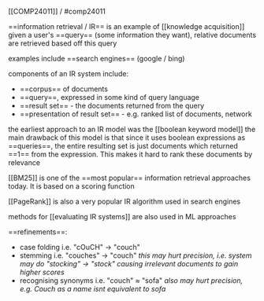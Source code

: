 [[COMP24011]] / #comp24011 

==information retrieval / IR== is an example of [[knowledge acquisition]]
given a user's ==query== (some information they want), relative documents are retrieved based off this query

examples include ==search engines== (google / bing)

components of an IR system include:
- ==corpus== of documents
- ==query==, expressed in some kind of query language
- ==result set== - the documents returned from the query
- ==presentation of result set== - e.g. ranked list of documents, network

the earliest approach to an IR model was the [[boolean keyword model]]
the main drawback of this model is that since it uses boolean expressions as ==queries==, the entire resulting set is just documents which returned ==1== from the expression. This makes it hard to rank these documents by relevance

[[BM25]] is one of the ==most popular== information retrieval approaches today. It is based on a scoring function

[[PageRank]] is also a very popular IR algorithm used in search engines

methods for [[evaluating IR systems]] are also used in ML approaches

==refinements==:
- case folding i.e. "cOuCH" -> "couch"
- stemming i.e. "couches" -> "couch"
  *this may hurt precision, i.e. system may do "stocking" -> "stock" causing irrelevant documents to gain higher scores*
- recognising synonyms i.e. "couch" $\approx$ "sofa"
*also may hurt precision, e.g. Couch as a name isnt equivalent to sofa*